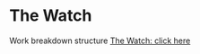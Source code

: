 # The Watch
Work breakdown structure
[The Watch: click here](https://docs.google.com/presentation/d/1yRFDo9IOrq3qJMJu6alr-cNN_1hdqwXF2Op3Fs9vi2A/edit?ts=5c668b2d#slide=id.g4ccf54d2f0_0_23)

